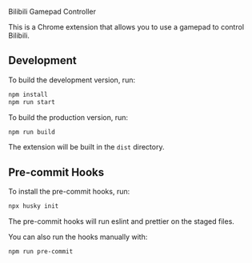 Bilibili Gamepad Controller

This is a Chrome extension that allows you to use a gamepad to control Bilibili.

## Development

To build the development version, run:

```bash
npm install
npm run start
```

To build the production version, run:

```bash
npm run build
```

The extension will be built in the `dist` directory.

## Pre-commit Hooks

To install the pre-commit hooks, run:

```bash
npx husky init
```

The pre-commit hooks will run eslint and prettier on the staged files.

You can also run the hooks manually with:

```bash
npm run pre-commit
```

